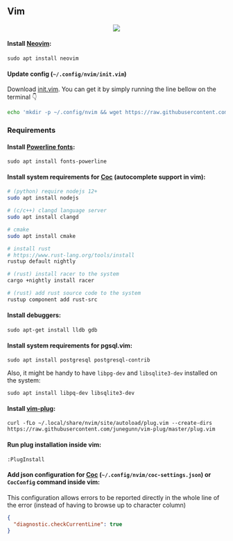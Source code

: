 ## Vim
<p align="center">
  <img src="data/screenshot.png?v=1"/>
</p>

#### Install [Neovim](https://neovim.io):
```
sudo apt install neovim
```

#### Update config (`~/.config/nvim/init.vim`)

Download [init.vim](https://github.com/paulondc/prefs/blob/master/init.vim). You can get it by simply running the line bellow on the terminal :point_down:
```bash
echo 'mkdir -p ~/.config/nvim && wget https://raw.githubusercontent.com/paulondc/prefs/master/init.vim -O ~/.config/nvim/init.vim' | bash
```

### Requirements

#### Install [Powerline fonts](https://github.com/powerline/fonts):
```
sudo apt install fonts-powerline
```

#### Install system requirements for [Coc](https://github.com/neoclide/coc.nvim) (autocomplete support in vim):
```bash
# (python) require nodejs 12+
sudo apt install nodejs

# (c/c++) clangd language server
sudo apt install clangd 

# cmake
sudo apt install cmake

# install rust
# https://www.rust-lang.org/tools/install
rustup default nightly

# (rust) install racer to the system
cargo +nightly install racer

# (rust) add rust source code to the system
rustup component add rust-src
```

#### Install debuggers:
```
sudo apt-get install lldb gdb
```

#### Install system requirements for pgsql.vim:
```
sudo apt install postgresql postgresql-contrib
```

Also, it might be handy to have `libpg-dev` and `libsqlite3-dev` installed on the system:
```
sudo apt install libpq-dev libsqlite3-dev
```

#### Install [vim-plug](https://github.com/junegunn/vim-plug):
```
curl -fLo ~/.local/share/nvim/site/autoload/plug.vim --create-dirs https://raw.githubusercontent.com/junegunn/vim-plug/master/plug.vim
```

#### Run plug installation inside vim:
```
:PlugInstall
```

#### Add json configuration for [Coc](https://github.com/neoclide/coc.nvim) (`~/.config/nvim/coc-settings.json`) or `CocConfig` command inside vim:

This configuration allows errors to be reported directly in the whole line of the error (instead of having to browse up to character column)
```json
{
  "diagnostic.checkCurrentLine": true
}
```

